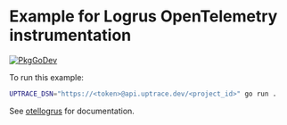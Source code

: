 # Example for Logrus OpenTelemetry instrumentation

[![PkgGoDev](https://pkg.go.dev/badge/github.com/uptrace/uptrace-go/extra/otellogrus)](https://pkg.go.dev/github.com/uptrace/uptrace-go/extra/otellogrus)

To run this example:

```bash
UPTRACE_DSN="https://<token>@api.uptrace.dev/<project_id>" go run .
```

See [otellogrus](https://github.com/uptrace/uptrace-go/tree/master/extra/otellogrus) for
documentation.
